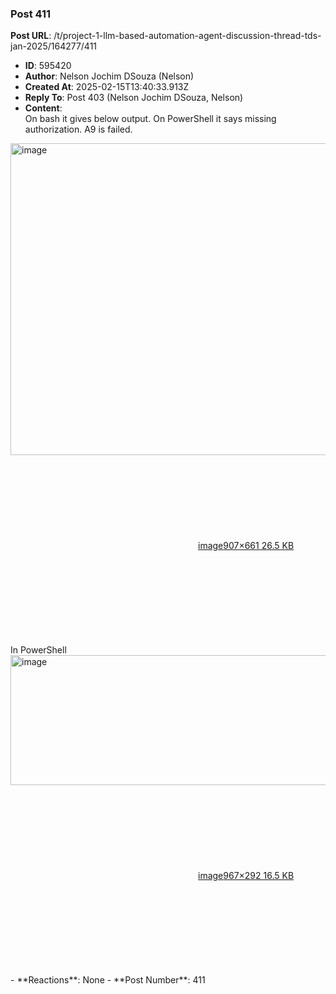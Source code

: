 ### Post 411
**Post URL**: /t/project-1-llm-based-automation-agent-discussion-thread-tds-jan-2025/164277/411
- **ID**: 595420
- **Author**: Nelson Jochim DSouza (Nelson)
- **Created At**: 2025-02-15T13:40:33.913Z
- **Reply To**: Post 403 (Nelson Jochim DSouza, Nelson)
- **Content**:  
  On bash it gives below output. On PowerShell it says missing authorization. A9 is failed.
<div class="lightbox-wrapper"><a class="lightbox" href="https://europe1.discourse-cdn.com/flex013/uploads/iitm/original/3X/0/4/040960e1d380f811ec53df35434564307fbd8388.png" data-download-href="/uploads/short-url/zI0bX2sssJ128w3Yb2Ypa83iAw.png?dl=1" title="image" rel="noopener nofollow ugc"><img src="https://europe1.discourse-cdn.com/flex013/uploads/iitm/original/3X/0/4/040960e1d380f811ec53df35434564307fbd8388.png" alt="image" data-base62-sha1="zI0bX2sssJ128w3Yb2Ypa83iAw" width="686" height="499" data-dominant-color="080808"><div class="meta"><svg class="fa d-icon d-icon-far-image svg-icon" aria-hidden="true"><use href="#far-image"></use></svg><span class="filename">image</span><span class="informations">907×661 26.5 KB</span><svg class="fa d-icon d-icon-discourse-expand svg-icon" aria-hidden="true"><use href="#discourse-expand"></use></svg></div></a></div>
In PowerShell<br>
<div class="lightbox-wrapper"><a class="lightbox" href="https://europe1.discourse-cdn.com/flex013/uploads/iitm/original/3X/b/d/bd8b1f78ee2e9e130956f545a8e96d89d6785b2e.png" data-download-href="/uploads/short-url/r2Mjja9KwWVfUIYbgXLiuB4qsH4.png?dl=1" title="image" rel="noopener nofollow ugc"><img src="https://europe1.discourse-cdn.com/flex013/uploads/iitm/original/3X/b/d/bd8b1f78ee2e9e130956f545a8e96d89d6785b2e.png" alt="image" data-base62-sha1="r2Mjja9KwWVfUIYbgXLiuB4qsH4" width="690" height="208" data-dominant-color="16191A"><div class="meta"><svg class="fa d-icon d-icon-far-image svg-icon" aria-hidden="true"><use href="#far-image"></use></svg><span class="filename">image</span><span class="informations">967×292 16.5 KB</span><svg class="fa d-icon d-icon-discourse-expand svg-icon" aria-hidden="true"><use href="#discourse-expand"></use></svg></div></a></div>
- **Reactions**: None
- **Post Number**: 411

